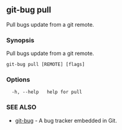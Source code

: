 ## git-bug pull

Pull bugs update from a git remote.

### Synopsis

Pull bugs update from a git remote.

```
git-bug pull [REMOTE] [flags]
```

### Options

```
  -h, --help   help for pull
```

### SEE ALSO

* [git-bug](git-bug.md)	 - A bug tracker embedded in Git.

